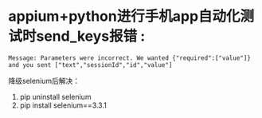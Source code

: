 # appium+python进行手机app自动化测试时send_keys报错 :

```
Message: Parameters were incorrect. We wanted {"required":["value"]} and you sent ["text","sessionId","id","value"]
```

降级selenium后解决：  

1. pip uninstall selenium
2. pip install selenium==3.3.1
